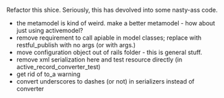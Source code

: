 Refactor this shice. Seriously, this has devolved into some nasty-ass code. 
  
* the metamodel is kind of weird. make a better metamodel - how about just using activemodel?
* remove requirement to call apiable in model classes; replace with restful_publish with no args (or with args.)
* move configuration object out of rails folder - this is general stuff. 
* remove xml serialization here and test resource directly (in active_record_converter_test)
* get rid of to_a warning
* convert underscores to dashes (or not) in serializers instead of converter